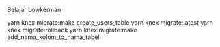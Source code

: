 Belajar Lowkerman

yarn knex migrate:make create_users_table
yarn knex migrate:latest
yarn knex migrate:rollback
yarn knex migrate:make add_nama_kolom_to_nama_tabel
